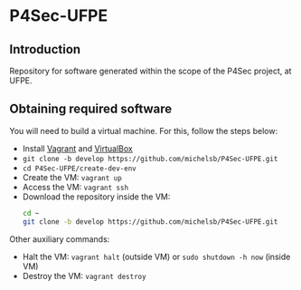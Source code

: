 # P4Sec-UFPE

## Introduction

Repository for software generated within the scope of the P4Sec project, at UFPE.

## Obtaining required software

You will need to build a virtual machine. For this, follow the steps below:

- Install [Vagrant](https://vagrantup.com) and [VirtualBox](https://virtualbox.org)
- `git clone -b develop https://github.com/michelsb/P4Sec-UFPE.git`
- `cd P4Sec-UFPE/create-dev-env`
- Create the VM: `vagrant up`
- Access the VM: `vagrant ssh`
- Download the repository inside the VM: 
   ```bash
   cd ~
   git clone -b develop https://github.com/michelsb/P4Sec-UFPE.git
   ```
 
Other auxiliary commands:

- Halt the VM: `vagrant halt` (outside VM) or `sudo shutdown -h now` (inside VM)
- Destroy the VM: `vagrant destroy`



